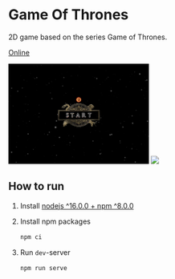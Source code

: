# Game Of Thrones

2D game based on the series Game of Thrones.

[Online](https://komlevdm.github.io)

<img src="./preview/start.png" height="200px" />
<img src="./preview/menu.png" height="200px" />

## How to run

1. Install [nodejs ^16.0.0 + npm ^8.0.0](https://nodejs.org)

2. Install npm packages

   ```sh
   npm ci
   ```

3. Run `dev`-server

   ```sh
   npm run serve
   ```
